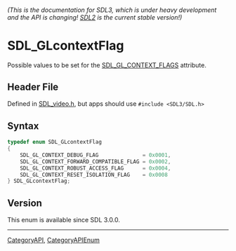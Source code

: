 ###### (This is the documentation for SDL3, which is under heavy development and the API is changing! [SDL2](https://wiki.libsdl.org/SDL2/) is the current stable version!)
# SDL_GLcontextFlag

Possible values to be set for the [SDL_GL_CONTEXT_FLAGS](SDL_GL_CONTEXT_FLAGS) attribute.

## Header File

Defined in [SDL_video.h](https://github.com/libsdl-org/SDL/blob/main/include/SDL3/SDL_video.h), but apps should use `#include <SDL3/SDL.h>`

## Syntax

```c
typedef enum SDL_GLcontextFlag
{
    SDL_GL_CONTEXT_DEBUG_FLAG              = 0x0001,
    SDL_GL_CONTEXT_FORWARD_COMPATIBLE_FLAG = 0x0002,
    SDL_GL_CONTEXT_ROBUST_ACCESS_FLAG      = 0x0004,
    SDL_GL_CONTEXT_RESET_ISOLATION_FLAG    = 0x0008
} SDL_GLcontextFlag;
```

## Version

This enum is available since SDL 3.0.0.

----
[CategoryAPI](CategoryAPI), [CategoryAPIEnum](CategoryAPIEnum)

